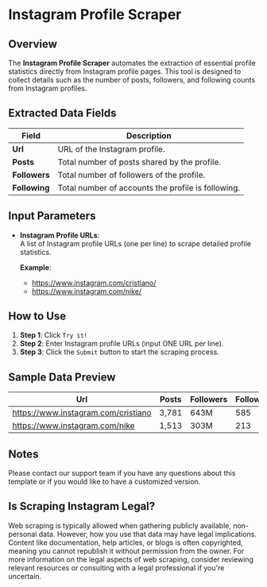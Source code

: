 # Instagram Profile Scraper

## Overview

The **Instagram Profile Scraper** automates the extraction of essential profile statistics directly from Instagram profile pages. This tool is designed to collect details such as the number of posts, followers, and following counts from Instagram profiles.

## **Extracted Data Fields**

| **Field**        | **Description**                                        |
|------------------|--------------------------------------------------------|
| **Url**          | URL of the Instagram profile.                          |
| **Posts**        | Total number of posts shared by the profile.           |
| **Followers**    | Total number of followers of the profile.              |
| **Following**    | Total number of accounts the profile is following.     |

## Input Parameters

- **Instagram Profile URLs**:  
    A list of Instagram profile URLs (one per line) to scrape detailed profile statistics.

  **Example**:  
    - https://www.instagram.com/cristiano/  
    - https://www.instagram.com/nike/  

## How to Use

1. **Step 1**: Click `Try it!`
2. **Step 2**: Enter Instagram profile URLs (input ONE URL per line).
3. **Step 3**: Click the `Submit` button to start the scraping process.


## Sample Data Preview

| **Url**                               | **Posts** | **Followers** | **Following** |
|---------------------------------------|-----------|---------------|---------------|
| https://www.instagram.com/cristiano   | 3,781     | 643M          | 585           |
| https://www.instagram.com/nike        | 1,513     | 303M          | 213           |


## Notes

Please contact our support team if you have any questions about this template or if you would like to have a customized version.

## Is Scraping Instagram Legal?

Web scraping is typically allowed when gathering publicly available, non-personal data. However, how you use that data may have legal implications. Content like documentation, help articles, or blogs is often copyrighted, meaning you cannot republish it without permission from the owner. For more information on the legal aspects of web scraping, consider reviewing relevant resources or consulting with a legal professional if you're uncertain.
